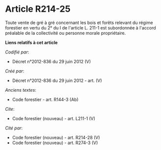 # Article R214-25

Toute vente de gré à gré concernant les bois et forêts relevant du régime forestier en vertu du 2° du I de l'article L. 211-1
est subordonnée à l'accord préalable de la collectivité ou personne morale propriétaire.

**Liens relatifs à cet article**

_Codifié par_:

  - Décret n°2012-836 du 29 juin 2012 (V)

_Créé par_:

  - Décret n°2012-836 du 29 juin 2012 - art. (V)

_Anciens textes_:

  - Code forestier - art. R144-3 (Ab)

_Cite_:

  - Code forestier (nouveau) - art. L211-1 (V)

_Cité par_:

  - Code forestier (nouveau) - art. R214-28 (V)
  - Code forestier (nouveau) - art. R274-3 (V)
